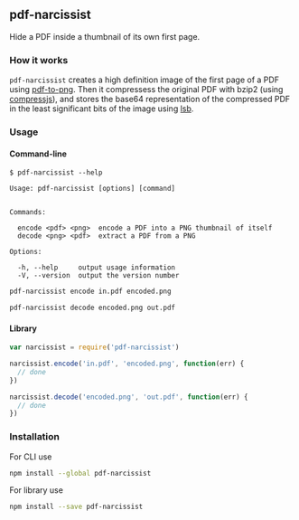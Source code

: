 ## pdf-narcissist

Hide a PDF inside a thumbnail of its own first page.

### How it works

`pdf-narcissist` creates a high definition image of the first page of a PDF using [pdf-to-png](https://github.com/freeman-lab/pdf-to-png). Then it compressess the original PDF with bzip2 (using [compressjs](https://github.com/cscott/compressjs)), and stores the base64 representation of the compressed PDF in the least significant bits of the image using [lsb](https://github.com/hughsk/lsb).

### Usage

#### Command-line

```
$ pdf-narcissist --help

Usage: pdf-narcissist [options] [command]


Commands:

  encode <pdf> <png>  encode a PDF into a PNG thumbnail of itself
  decode <png> <pdf>  extract a PDF from a PNG

Options:

  -h, --help     output usage information
  -V, --version  output the version number

```

```bash
pdf-narcissist encode in.pdf encoded.png
```

```bash
pdf-narcissist decode encoded.png out.pdf
```

#### Library

```js
var narcissist = require('pdf-narcissist')

narcissist.encode('in.pdf', 'encoded.png', function(err) {
  // done
})

narcissist.decode('encoded.png', 'out.pdf', function(err) {
  // done
})
```

### Installation

For CLI use

```bash
npm install --global pdf-narcissist
```

For library use

```bash
npm install --save pdf-narcissist
```

